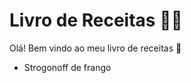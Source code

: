 # Livro de Receitas :man_cook:

Olá! Bem vindo ao meu livro de receitas :wave:

- Strogonoff de frango








